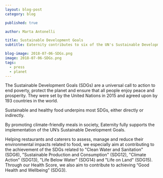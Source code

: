 ```yaml
---
layout: blog-post
category: blog

published: true

author: Marta Antonelli

title: Sustainable Development Goals
subtitle: Eaternity contributes to six of the UN's Sustainable Development Goals

blog-image: 2018-07-06-SDGs.png
image: 2018-07-06-SDGs.png
tags:
  - press
  - planet
---
```


The Sustainable Development Goals (SDGs) are a universal call to action to end poverty, protect the planet and ensure that all people enjoy peace and prosperity. They were set by the United Nations in 2015 and agreed upon by 193 countries in the world.

Sustainable and healthy food underpins most SDGs, either directly or indirectly.

By promoting climate-friendly meals in society, Eaternity fully supports the implementation of the UN’s Sustainable Development Goals.

Helping restaurants and caterers to assess, manage and reduce their environmental impacts related to food, we especially aim at contributing to the achievement of the SDGs related to "Clean Water and Sanitation" (SDG6), "Sustainable Production and Consumption" (SDG12), "Climate Action" (SDG13), "Life Below Water" (SDG14) and "Life on Land" (SDG15). Through our Health Score, we also aim to contribute to achieving “Good Health and Wellbeing” (SDG3).
